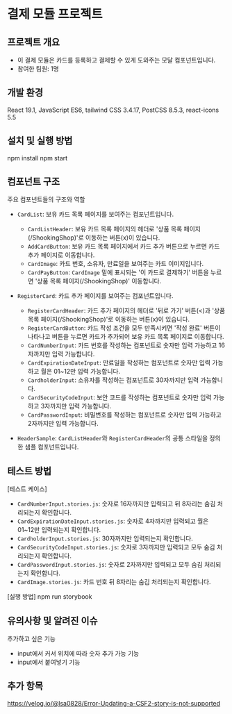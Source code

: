 # 결제 모듈 프로젝트

## 프로젝트 개요

- 이 결제 모듈은 카드를 등록하고 결제할 수 있게 도와주는 모달 컴포넌트입니다.
- 참여한 팀원: 1명

## 개발 환경

React 19.1, JavaScript ES6,
tailwind CSS 3.4.17, PostCSS 8.5.3,
react-icons 5.5

## 설치 및 실행 방법

npm install
npm start

## 컴포넌트 구조

주요 컴포넌트들의 구조와 역할

- `CardList`: 보유 카드 목록 페이지를 보여주는 컴포넌트입니다.
  - `CardListHeader`: 보유 카드 목록 페이지의 헤더로 '상품 목록 페이지(/ShookingShop)'로 이동하는 버튼(x)이 있습니다.
  - `AddCardButton`: 보유 카드 목록 페이지에서 카드 추가 버튼으로 누르면 카드 추가 페이지로 이동합니다.
  - `CardImage`: 카드 번호, 소유자, 만료일을 보여주는 카드 이미지입니다.
  - `CardPayButton`: `CardImage` 밑에 표시되는 '이 카드로 결제하기' 버튼을 누르면 '상품 목록 페이지(/ShookingShop)' 이동합니다.

- `RegisterCard`: 카드 추가 페이지를 보여주는 컴포넌트입니다.
  - `RegisterCardHeader`: 카드 추가 페이지의 헤더로 '뒤로 가기' 버튼(<)과 '상품 목록 페이지(/ShookingShop)'로 이동하는 버튼(x)이 있습니다.
  - `RegisterCardButton`: 카드 작성 조건을 모두 만족시키면 '작성 완료' 버튼이 나타나고 버튼을 누르면 카드가 추가되어 보유 카드 목록 페이지로 이동합니다.
  - `CardNumberInput`: 카드 번호를 작성하는 컴포넌트로 숫자만 입력 가능하고 16자까지만 입력 가능합니다.
  - `CardExpirationDateInput`: 만료일을 작성하는 컴포넌트로 숫자만 입력 가능하고 월은 01~12만 입력 가능합니다.
  - `CardholderInput`: 소유자를 작성하는 컴포넌트로 30자까지만 입력 가능합니다.
  - `CardSecurityCodeInput`: 보안 코드를 작성하는 컴포넌트로 숫자만 입력 가능하고 3자까지만 입력 가능합니다.
  - `CardPasswordInput`: 비밀번호를 작성하는 컴포넌트로 숫자만 입력 가능하고 2자까지만 입력 가능합니다.

- `HeaderSample`: `CardListHeader`와 `RegisterCardHeader`의 공통 스타일을 정의한 샘플 컴포넌트입니다.

## 테스트 방법

[테스트 케이스]
- `CardNumberInput.stories.js`: 숫자로 16자까지만 입력되고 뒤 8자리는 숨김 처리되는지 확인합니다.
- `CardExpirationDateInput.stories.js`: 숫자로 4자까지만 입력되고 월은 01~12만 입력되는지 확인합니다.
- `CardholderInput.stories.js`: 30자까지만 입력되는지 확인합니다.
- `CardSecurityCodeInput.stories.js`: 숫자로 3자까지만 입력되고 모두 숨김 처리되는지 확인합니다.
- `CardPasswordInput.stories.js`: 숫자로 2자까지만 입력되고 모두 숨김 처리되는지 확인합니다.
- `CardImage.stories.js`: 카드 번호 뒤 8자리는 숨김 처리되는지 확인합니다.

[실행 방법]
npm run storybook

## 유의사항 및 알려진 이슈

추가하고 싶은 기능
- input에서 커서 위치에 따라 숫자 추가 가능 기능
- input에서 붙여넣기 기능

## 추가 항목

https://velog.io/@lsa0828/Error-Updating-a-CSF2-story-is-not-supported

